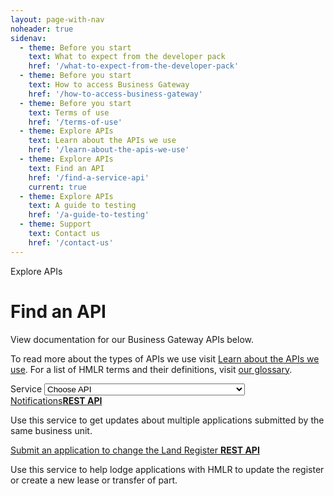 ```yaml
---
layout: page-with-nav
noheader: true
sidenav:
  - theme: Before you start
    text: What to expect from the developer pack
    href: '/what-to-expect-from-the-developer-pack'
  - theme: Before you start
    text: How to access Business Gateway
    href: '/how-to-access-business-gateway'
  - theme: Before you start
    text: Terms of use
    href: '/terms-of-use'
  - theme: Explore APIs
    text: Learn about the APIs we use
    href: '/learn-about-the-apis-we-use'
  - theme: Explore APIs
    text: Find an API
    href: '/find-a-service-api'
    current: true
  - theme: Explore APIs
    text: A guide to testing
    href: '/a-guide-to-testing'
  - theme: Support
    text: Contact us 
    href: '/contact-us'
---
```


<span class="govuk-caption-xl">Explore APIs</span>
<h1 class="govuk-heading-xl">Find an API</h1>
<div class="govuk-grid-row">
  <p class="govuk-body govuk-!-font-weight-regular govuk-!-margin-left-3">View documentation for our Business Gateway APIs below.</p>
  <p class="govuk-body govuk-!-font-weight-regular govuk-!-margin-left-3">To read more about the types of APIs we use visit <a class="govuk-link" href="/learn-about-the-apis-we-use">Learn about the APIs we use</a>. For a list of HMLR terms and their definitions, visit <a class="govuk-link" href="/glossary">our glossary</a>.</p>
  <div class="govuk-form-group govuk-!-margin-left-3">
    <label class="govuk-label" for="sort">Service</label>
    <select class="govuk-select" id="sort" name="sort">
      <option value="choose-service-api" selected="selected">Choose API</option>
      <option value="notifications">Notifications</option>
      <option value="submit-an-application-to-change-the-land-register">Submit an application to change the Land Register</option>
    </select>
  </div>
  <a class="govuk-heading-s govuk-link govuk-!-margin-left-3" href="/apis/notifications">Notifications<strong
      class="govuk-tag govuk-!-margin-left-3 govuk-tag--orange">REST API</strong> </a>
  <p class="govuk-body govuk-!-margin-left-3">Use this service to get updates about multiple applications submitted by the same business unit.</p>
  <a class="govuk-heading-s govuk-link govuk-!-margin-left-3"
    href="/apis/submit-an-application-to-change-the-land-register">Submit an application to change the Land Register <strong class="govuk-tag govuk-!-margin-left-3 govuk-tag--orange">REST API</strong> </a>
  <p class="govuk-body govuk-!-margin-left-3">Use this service to help lodge applications with HMLR to update the register or create a new lease or transfer of part.</p>
  <div class="govuk-grid-column-one-third"></div>
</div>